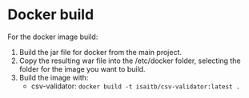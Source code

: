 # Docker build

For the docker image build:
1. Build the jar file for docker from the main project.
2. Copy the resulting war file into the /etc/docker folder, selecting the folder for the image you want to build.
3. Build the image with:
    - csv-validator: `docker build -t isaitb/csv-validator:latest .` 

